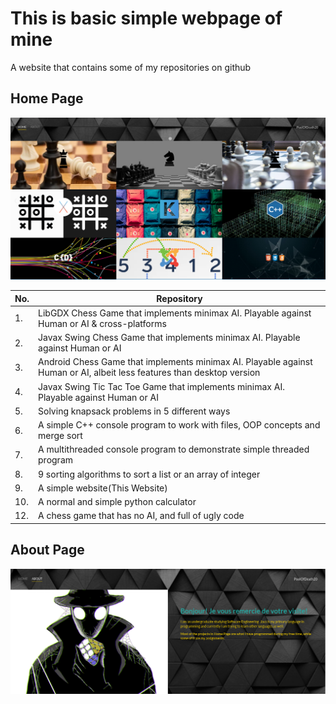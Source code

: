 # This is basic simple webpage of mine

A website that contains some of my repositories on github

## Home Page

![Home Page](images/home_page.png)

No. | Repository
--- | ----
1.| LibGDX Chess Game that implements minimax AI. Playable against Human or AI & cross-platforms
2.| Javax Swing Chess Game that implements minimax AI. Playable against Human or AI
3.| Android Chess Game that implements minimax AI. Playable against Human or AI, albeit less features than desktop version
4.| Javax Swing Tic Tac Toe Game that implements minimax AI. Playable against Human or AI
5.| Solving knapsack problems in 5 different ways
6.| A simple C++ console program to work with files, OOP concepts and merge sort
7.| A multithreaded console program to demonstrate simple threaded program
8.| 9 sorting algorithms to sort a list or an array of integer
9.| A simple website(This Website)
10.| A normal and simple python calculator
12.| A chess game that has no AI, and full of ugly code


## About Page

![Home Page](images/about_page.png)